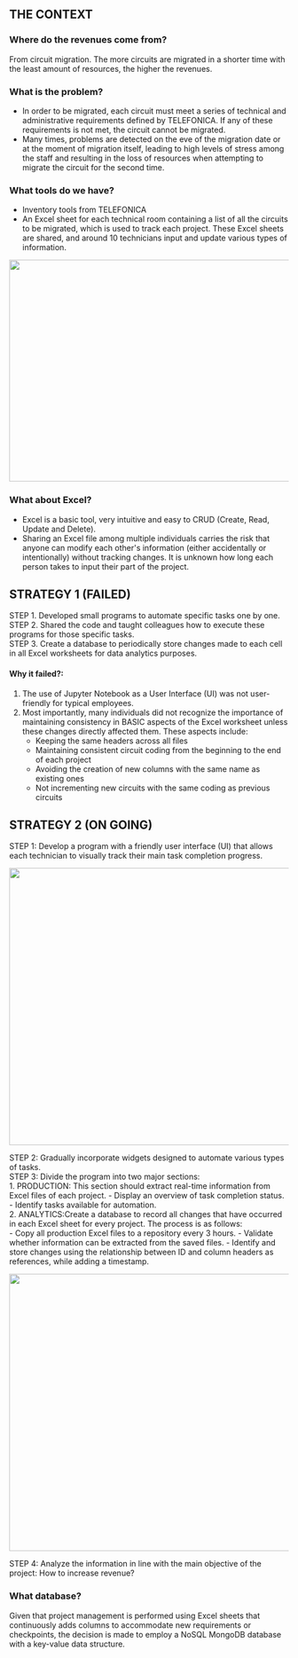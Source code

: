 ## THE CONTEXT

### Where do the revenues come from?
From circuit migration. The more circuits are migrated in a shorter time with the least amount of resources, the higher the revenues.

### What is the problem?
- In order to be migrated, each circuit must meet a series of technical and administrative requirements defined by TELEFONICA. If any of these requirements is not met, the circuit cannot be migrated.
- Many times, problems are detected on the eve of the migration date or at the moment of migration itself, leading to high levels of stress among the staff and resulting in the loss of resources when attempting to migrate the circuit for the second time.

### What tools do we have?
- Inventory tools from TELEFONICA
- An Excel sheet for each technical room containing a list of all the circuits to be migrated, which is used to track each project. These Excel sheets are shared, and around 10 technicians input and update various types of information.
<p align="center">
  <img src="https://github.com/akimwong/5_FaroCGM/blob/main/02_worksheets.PNG" width="800" height="400">
</p>

### What about Excel?
- Excel is a basic tool, very intuitive and easy to CRUD (Create, Read, Update and Delete).
- Sharing an Excel file among multiple individuals carries the risk that anyone can modify each other's information (either accidentally or intentionally) without tracking changes. It is unknown how long each person takes to input their part of the project.

## STRATEGY 1 (FAILED)

STEP 1. Developed small programs to automate specific tasks one by one. <br/>
STEP 2. Shared the code and taught colleagues how to execute these programs for those specific tasks. <br/>
STEP 3. Create a database to periodically store changes made to each cell in all Excel worksheets for data analytics purposes.

#### Why it failed?:

1. The use of Jupyter Notebook as a User Interface (UI) was not user-friendly for typical employees.
2. Most importantly, many individuals did not recognize the importance of maintaining consistency in BASIC aspects of the Excel worksheet unless these changes directly affected them. These aspects include:
   - Keeping the same headers across all files
   - Maintaining consistent circuit coding from the beginning to the end of each project
   - Avoiding the creation of new columns with the same name as existing ones
   - Not incrementing new circuits with the same coding as previous circuits

## STRATEGY 2 (ON GOING)

STEP 1: Develop a program with a friendly user interface (UI) that allows each technician to visually track their main task completion progress.<br/>
<p align="center">
  <img src="https://github.com/akimwong/5_FaroCGM/blob/main/01_UI_InitialVersion.png" width="1000" height="500">
</p>
STEP 2: Gradually incorporate widgets designed to automate various types of tasks. <br/>
STEP 3: Divide the program into two major sections: <br/>
1. PRODUCTION: This section should extract real-time information from Excel files of each project.
- Display an overview of task completion status.
- Identify tasks available for automation. <br/>
2. ANALYTICS:Create a database to record all changes that have occurred in each Excel sheet for every project. The process is as follows: <br/>
- Copy all production Excel files to a repository every 3 hours.
- Validate whether information can be extracted from the saved files.
- Identify and store changes using the relationship between ID and column headers as references, while adding a timestamp.
<p align="center">
  <img src="https://github.com/akimwong/5_FaroCGM/blob/main/03_Architecture.PNG" width="1000" height="500">
</p>
STEP 4: Analyze the information in line with the main objective of the project: How to increase revenue?

### What database?

Given that project management is performed using Excel sheets that continuously adds columns to accommodate new requirements or checkpoints, the decision is made to employ a NoSQL MongoDB database with a key-value data structure.
